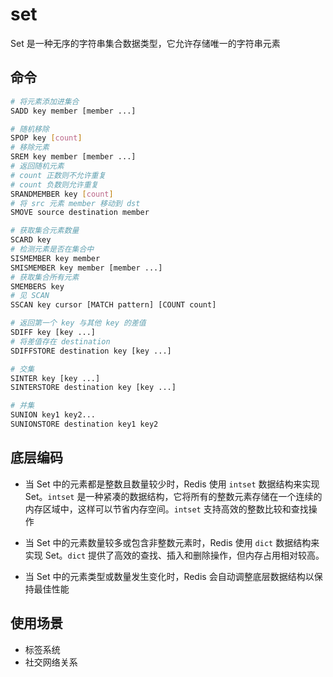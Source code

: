 # set

Set 是一种无序的字符串集合数据类型，它允许存储唯一的字符串元素

## 命令

```sh
# 将元素添加进集合
SADD key member [member ...]

# 随机移除
SPOP key [count]
# 移除元素
SREM key member [member ...]
# 返回随机元素
# count 正数则不允许重复
# count 负数则允许重复
SRANDMEMBER key [count]
# 将 src 元素 member 移动到 dst
SMOVE source destination member

# 获取集合元素数量
SCARD key
# 检测元素是否在集合中
SISMEMBER key member
SMISMEMBER key member [member ...]
# 获取集合所有元素
SMEMBERS key
# 见 SCAN
SSCAN key cursor [MATCH pattern] [COUNT count]

# 返回第一个 key 与其他 key 的差值
SDIFF key [key ...]
# 将差值存在 destination
SDIFFSTORE destination key [key ...]

# 交集
SINTER key [key ...]
SINTERSTORE destination key [key ...]

# 并集
SUNION key1 key2...
SUNIONSTORE destination key1 key2
```

## 底层编码

- 当 Set 中的元素都是整数且数量较少时，Redis 使用 `intset` 数据结构来实现 Set。`intset` 是一种紧凑的数据结构，它将所有的整数元素存储在一个连续的内存区域中，这样可以节省内存空间。`intset` 支持高效的整数比较和查找操作

- 当 Set 中的元素数量较多或包含非整数元素时，Redis 使用 `dict` 数据结构来实现 Set。`dict` 提供了高效的查找、插入和删除操作，但内存占用相对较高。

- 当 Set 中的元素类型或数量发生变化时，Redis 会自动调整底层数据结构以保持最佳性能

## 使用场景

- 标签系统
- 社交网络关系
